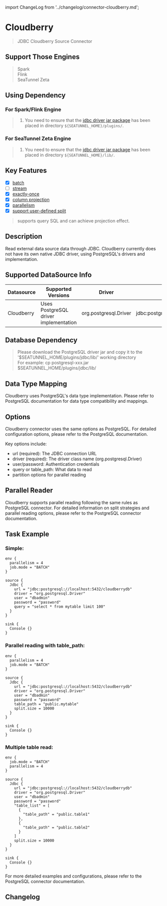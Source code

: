 import ChangeLog from '../changelog/connector-cloudberry.md';

# Cloudberry

> JDBC Cloudberry Source Connector

## Support Those Engines

> Spark<br/>
> Flink<br/>
> SeaTunnel Zeta<br/>

## Using Dependency

### For Spark/Flink Engine

> 1. You need to ensure that the [jdbc driver jar package](https://mvnrepository.com/artifact/org.postgresql/postgresql) has been placed in directory `${SEATUNNEL_HOME}/plugins/`.

### For SeaTunnel Zeta Engine

> 1. You need to ensure that the [jdbc driver jar package](https://mvnrepository.com/artifact/org.postgresql/postgresql) has been placed in directory `${SEATUNNEL_HOME}/lib/`.

## Key Features

- [x] [batch](../../concept/connector-v2-features.md)
- [ ] [stream](../../concept/connector-v2-features.md)
- [x] [exactly-once](../../concept/connector-v2-features.md)
- [x] [column projection](../../concept/connector-v2-features.md)
- [x] [parallelism](../../concept/connector-v2-features.md)
- [x] [support user-defined split](../../concept/connector-v2-features.md)

> supports query SQL and can achieve projection effect.

## Description

Read external data source data through JDBC. Cloudberry currently does not have its own native JDBC driver, using PostgreSQL's drivers and implementation.

## Supported DataSource Info

| Datasource |            Supported Versions            |        Driver         |                  Url                  |                                  Maven                                   |
|------------|------------------------------------------|------------------------|---------------------------------------|--------------------------------------------------------------------------|
| Cloudberry | Uses PostgreSQL driver implementation | org.postgresql.Driver | jdbc:postgresql://localhost:5432/test | [Download](https://mvnrepository.com/artifact/org.postgresql/postgresql) |

## Database Dependency

> Please download the PostgreSQL driver jar and copy it to the '$SEATUNNEL_HOME/plugins/jdbc/lib/' working directory<br/>
> For example: cp postgresql-xxx.jar $SEATUNNEL_HOME/plugins/jdbc/lib/

## Data Type Mapping

Cloudberry uses PostgreSQL's data type implementation. Please refer to PostgreSQL documentation for data type compatibility and mappings.

## Options

Cloudberry connector uses the same options as PostgreSQL. For detailed configuration options, please refer to the PostgreSQL documentation.

Key options include:
- url (required): The JDBC connection URL
- driver (required): The driver class name (org.postgresql.Driver)
- user/password: Authentication credentials
- query or table_path: What data to read
- partition options for parallel reading

## Parallel Reader

Cloudberry supports parallel reading following the same rules as PostgreSQL connector. For detailed information on split strategies and parallel reading options, please refer to the PostgreSQL connector documentation.

## Task Example

### Simple:

```hocon
env {
  parallelism = 4
  job.mode = "BATCH"
}

source {
  Jdbc {
    url = "jdbc:postgresql://localhost:5432/cloudberrydb"
    driver = "org.postgresql.Driver"
    user = "dbadmin"
    password = "password"
    query = "select * from mytable limit 100"
  }
}

sink {
  Console {}
}
```

### Parallel reading with table_path:

```hocon
env {
  parallelism = 4
  job.mode = "BATCH"
}

source {
  Jdbc {
    url = "jdbc:postgresql://localhost:5432/cloudberrydb"
    driver = "org.postgresql.Driver"
    user = "dbadmin"
    password = "password"
    table_path = "public.mytable"
    split.size = 10000
  }
}

sink {
  Console {}
}
```

### Multiple table read:

```hocon
env {
  job.mode = "BATCH"
  parallelism = 4
}

source {
  Jdbc {
    url = "jdbc:postgresql://localhost:5432/cloudberrydb"
    driver = "org.postgresql.Driver"
    user = "dbadmin"
    password = "password"
    "table_list" = [
      {
        "table_path" = "public.table1"
      },
      {
        "table_path" = "public.table2"
      }
    ]
    split.size = 10000
  }
}

sink {
  Console {}
}
```

For more detailed examples and configurations, please refer to the PostgreSQL connector documentation.

## Changelog

<ChangeLog />